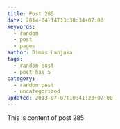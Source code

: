 ```yaml
---
title: Post 285
date: 2014-04-14T13:38:34+07:00
keywords:
  - random
  - post
  - pages
author: Dimas Lanjaka
tags:
  - random post
  - post has 5
category:
  - random post
  - uncategorized
updated: 2013-07-07T10:41:23+07:00
---
```

This is content of post 285